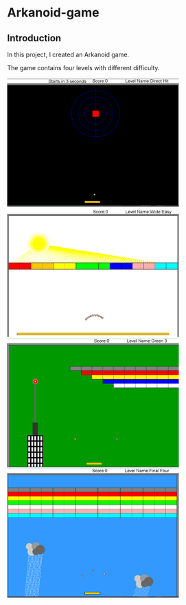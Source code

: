 # Arkanoid-game
## Introduction
In this project, I created an Arkanoid game.

The game contains four levels with different difficulty.

<img src="https://raw.githubusercontent.com/GalYehezkel/Arkanoid-game/master/images/level1.png" data-canonical-src="https://raw.githubusercontent.com/GalYehezkel/Arkanoid-game/master/images/level1.png" width="400" height="300" /><img src="https://raw.githubusercontent.com/GalYehezkel/Arkanoid-game/master/images/level2.png" data-canonical-src="https://raw.githubusercontent.com/GalYehezkel/Arkanoid-game/master/images/level2.png" width="400" height="300" /><img src="https://raw.githubusercontent.com/GalYehezkel/Arkanoid-game/master/images/level3.png" data-canonical-src="https://raw.githubusercontent.com/GalYehezkel/Arkanoid-game/master/images/level3.png" width="400" height="300" /><img src="https://raw.githubusercontent.com/GalYehezkel/Arkanoid-game/master/images/level4.png" data-canonical-src="https://raw.githubusercontent.com/GalYehezkel/Arkanoid-game/master/images/level4.png" width="400" height="300" />
